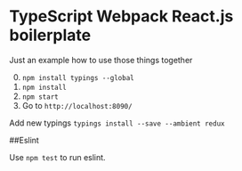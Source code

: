 # TypeScript Webpack React.js boilerplate
Just an example how to use those things together

0. `npm install typings --global`
1. `npm install`
2. `npm start`
3. Go to `http://localhost:8090/`

Add new typings `typings install --save --ambient redux`

##Eslint

Use `npm test` to run eslint.
